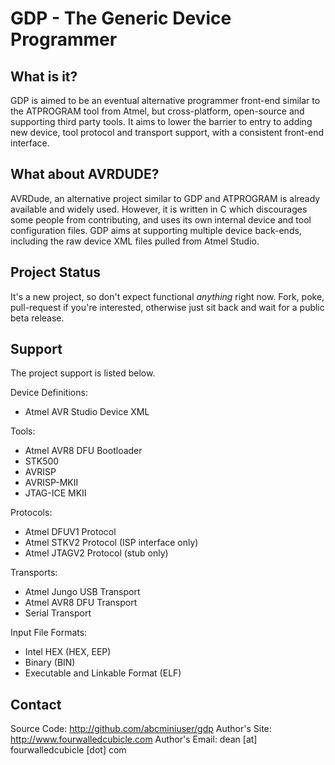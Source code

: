 GDP - The Generic Device Programmer
===================================

What is it?
---------------------

GDP is aimed to be an eventual alternative programmer front-end similar to the
ATPROGRAM tool from Atmel, but cross-platform, open-source and supporting third
party tools. It aims to lower the barrier to entry to adding new device, tool
protocol and transport support, with a consistent front-end interface.


What about AVRDUDE?
---------------------

AVRDude, an alternative project similar to GDP and ATPROGRAM is already
available and widely used. However, it is written in C which discourages some
people from contributing, and uses its own internal device and tool
configuration files. GDP aims at supporting multiple device back-ends, including
the raw device XML files pulled from Atmel Studio.


Project Status
---------------------

It's a new project, so don't expect functional *anything* right now. Fork, poke,
pull-request if you're interested, otherwise just sit back and wait for a public
beta release.


Support
---------------------

The project support is listed below.


Device Definitions:

+ Atmel AVR Studio Device XML


Tools:

+ Atmel AVR8 DFU Bootloader
+ STK500
+ AVRISP
+ AVRISP-MKII
+ JTAG-ICE MKII


Protocols:

+ Atmel DFUV1 Protocol
+ Atmel STKV2 Protocol (ISP interface only)
+ Atmel JTAGV2 Protocol (stub only)


Transports:

+ Atmel Jungo USB Transport
+ Atmel AVR8 DFU Transport
+ Serial Transport


Input File Formats:

+ Intel HEX (HEX, EEP)
+ Binary (BIN)
+ Executable and Linkable Format (ELF)


Contact
---------------------

Source Code:    http://github.com/abcminiuser/gdp
Author's Site:  http://www.fourwalledcubicle.com
Author's Email: dean [at] fourwalledcubicle [dot] com
